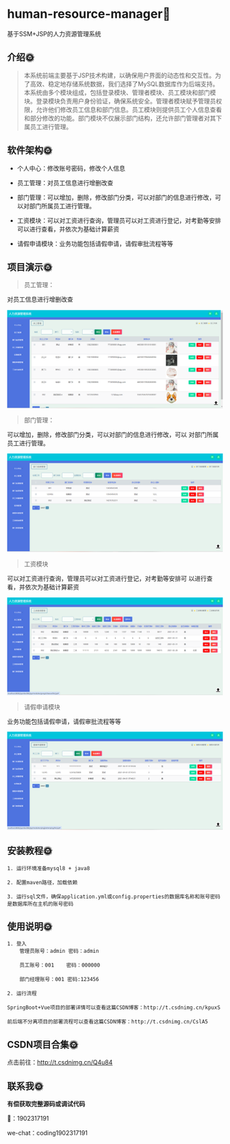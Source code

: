 # human-resource-manager🎂

基于SSM+JSP的人力资源管理系统

## 介绍🌞

> 本系统前端主要基于JSP技术构建，以确保用户界面的动态性和交互性。为了高效、稳定地存储系统数据，我们选择了MySQL数据库作为后端支持。本系统由多个模块组成，包括登录模块、管理者模块、员工模块和部门模块。登录模块负责用户身份验证，确保系统安全。管理者模块赋予管理员权限，允许他们修改员工信息和部门信息。员工模块则提供员工个人信息查看和部分修改的功能。部门模块不仅展示部门结构，还允许部门管理者对其下属员工进行管理。

## 软件架构🌞

+ 个人中心：修改账号密码，修改个人信息

+ 员工管理：对员工信息进行增删改查

+ 部门管理：可以增加，删除，修改部门分类，可以对部门的信息进行修改，可以对部门所属员工进行管理。

+ 工资模块：可以对工资进行查询，管理员可以对工资进行登记，对考勤等安排可以进行查看，并依次为基础计算薪资

+ 请假申请模块：业务功能包括请假申请，请假审批流程等等

## 项目演示🌞

> 员工管理：

对员工信息进行增删改查

![1733477168197](files/1733477168197.jpg)

> 部门管理：

可以增加，删除，修改部门分类，可以对部门的信息进行修改，可以 对部门所属员工进行管理。

![1733477197516](files/1733477197516.jpg)

> 工资模块

可以对工资进行查询，管理员可以对工资进行登记，对考勤等安排可 以进行查看，并依次为基础计算薪资

![1733477231381](files/1733477231381.jpg)

> 请假申请模块

业务功能包括请假申请，请假审批流程等等

![1733477253206](files/1733477253206.jpg)

## 安装教程🌞

```
1. 运行环境准备mysql8 + java8

2. 配置maven路径，加载依赖

3. 运行sql文件，确保application.yml或config.properties的数据库名称和账号密码是数据库所在主机的账号密码
```



## 使用说明🌞

```
1. 登入
	管理员账号：admin	密码：admin
   
	员工账号：001	密码：000000
   
	部门经理账号：001 密码:123456
  
2. 运行流程

SpringBoot+Vue项目的部署详情可以查看这篇CSDN博客：http://t.csdnimg.cn/kpuxS

前后端不分离项目的部署流程可以查看这篇CSDN博客：http://t.csdnimg.cn/CslA5
```



## CSDN项目合集🌞

点击前往：http://t.csdnimg.cn/Q4u84



## 联系我🌞

**有偿获取完整源码或调试代码**

🐧：1902317191

we-chat：coding1902317191

